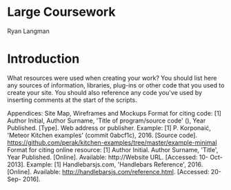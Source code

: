 # Large Coursework
Ryan Langman

# Introduction
What resources were used when creating your work? You should list here any sources of
information, libraries, plug-ins or other code that you used to create your site. You should
also reference any code you've used by inserting comments at the start of the scripts.


Appendices: Site Map, Wireframes and Mockups
Format for citing code:
[1] Author Initial, Author Surname, 'Title of program/source code' (), Year Published. [Type].
Web address or publisher.
Example:
[1] P. Korponaić, 'Meteor Kitchen examples' (commit 0abcf1c), 2016. [Source code].
https://github.com/perak/kitchen-examples/tree/master/example-minimal
Format for citing online resource:
[1] Author Initial. Author Surname, 'Title', Year Published. [Online]. Available:
http://Website URL. [Accessed: 10- Oct- 2013].
Example:
[1] Handlebarsjs.com, 'Handlebars Reference', 2016. [Online]. Available:
http://handlebarsjs.com/reference.html. [Accessed: 20- Sep- 2016].